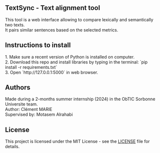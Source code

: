 <h2>TextSync - Text alignment tool</h2>
This tool is a web interface allowing to compare lexically and semantically two texts.<br>
It pairs similar sentences based on the selected metrics.

<h2>Instructions to install</h2>
1. Make sure a recent version of Python is installed on computer.<br>
2. Download this repo and install libraries by typing in the terminal: `pip install -r requirements.txt`<br>
3. Open `http://127.0.0.1:5000` in web browser.

<h2>Authors</h2>
Made during a 2-months summer internship (2024) in the ObTIC Sorbonne Universite team.<br>
Author: Clément MARIE <br>
Supervised by: Motasem Alrahabi <br>

## License

This project is licensed under the MIT License - see the [LICENSE](LICENSE) file for details.


